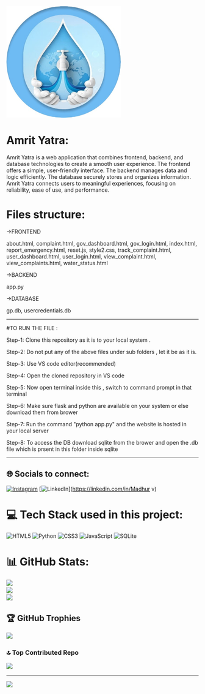<img src="logo.jpeg" alt="Project Image" width="300">

# Amrit Yatra:
Amrit Yatra is a web application that combines frontend, backend, and database technologies to create a smooth user experience. The frontend offers a simple, user-friendly interface. The backend manages data and logic efficiently. The database securely stores and organizes information. Amrit Yatra connects users to meaningful experiences, focusing on reliability, ease of use, and performance.

# Files structure:

->FRONTEND

about.html, complaint.html, gov_dashboard.html, gov_login.html, index.html, report_emergency.html, reset.js, style2.css, track_complaint.html, user_dashboard.html, user_login.html, view_complaint.html, view_complaints.html, water_status.html


->BACKEND

app.py


->DATABASE

gp.db, usercredentials.db

-----------------------------------------------------------------------------------------------------------------------------------------------------------------------------------------------------------

#TO RUN THE FILE :

Step-1: Clone this repository as it is to your local system .

Step-2: Do not put any of the above files under sub folders , let it be as it is.

Step-3: Use VS code editor(recommended)

Step-4: Open the cloned repository in VS code 

Step-5: Now open terminal inside this , switch to command prompt in that terminal 

Step-6: Make sure flask and python are available on your system or else download them from brower 

Step-7: Run the command "python app.py" and the website is hosted in your local server

Step-8: To access the DB download sqlite from the brower and open the .db file which is prsent in this folder inside sqlite

-----------------------------------------------------------------------------------------------------------------------------------------------------------------------------------------------------------
## 🌐 Socials to connect:
[![Instagram](https://img.shields.io/badge/Instagram-%23E4405F.svg?logo=Instagram&logoColor=white)](https://instagram.com/madhur_raj_07) [![LinkedIn](https://img.shields.io/badge/LinkedIn-%230077B5.svg?logo=linkedin&logoColor=white)](https://linkedin.com/in/Madhur v) 

# 💻 Tech Stack used in this project:
![HTML5](https://img.shields.io/badge/html5-%23E34F26.svg?style=for-the-badge&logo=html5&logoColor=white) ![Python](https://img.shields.io/badge/python-3670A0?style=for-the-badge&logo=python&logoColor=ffdd54) ![CSS3](https://img.shields.io/badge/css3-%231572B6.svg?style=for-the-badge&logo=css3&logoColor=white) ![JavaScript](https://img.shields.io/badge/javascript-%23323330.svg?style=for-the-badge&logo=javascript&logoColor=%23F7DF1E) ![SQLite](https://img.shields.io/badge/sqlite-%2307405e.svg?style=for-the-badge&logo=sqlite&logoColor=white)
# 📊 GitHub Stats:
![](https://github-readme-stats.vercel.app/api?username=madhurv01&theme=dark&hide_border=true&include_all_commits=false&count_private=false)<br/>
![](https://nirzak-streak-stats.vercel.app/?user=madhurv01&theme=dark&hide_border=true)<br/>
![](https://github-readme-stats.vercel.app/api/top-langs/?username=madhurv01&theme=dark&hide_border=true&include_all_commits=false&count_private=false&layout=compact)

## 🏆 GitHub Trophies
![](https://github-profile-trophy.vercel.app/?username=madhurv01&theme=radical&no-frame=false&no-bg=true&margin-w=4)

### 🔝 Top Contributed Repo
![](https://github-contributor-stats.vercel.app/api?username=madhurv01&limit=5&theme=dark&combine_all_yearly_contributions=true)

---
[![](https://visitcount.itsvg.in/api?id=madhurv01&icon=6&color=0)](https://visitcount.itsvg.in)

<!-- Proudly created with GPRM ( https://gprm.itsvg.in ) -->
